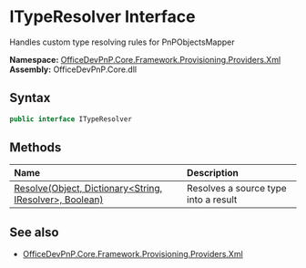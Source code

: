 # ITypeResolver Interface  
 Handles custom type resolving rules for PnPObjectsMapper   

**Namespace:** [OfficeDevPnP.Core.Framework.Provisioning.Providers.Xml](OfficeDevPnP.Core.Framework.Provisioning.Providers.Xml.md)  
**Assembly:** OfficeDevPnP.Core.dll  
## Syntax
```C#
public interface ITypeResolver
```
## Methods
|**Name**|**Description**|
|:-----|:-----|
| [Resolve(Object, Dictionary<String, IResolver>, Boolean)](OfficeDevPnP.Core.Framework.Provisioning.Providers.Xml.ITypeResolver.6cebf9bc.md) | Resolves a source type into a result
## See also
- [OfficeDevPnP.Core.Framework.Provisioning.Providers.Xml](OfficeDevPnP.Core.Framework.Provisioning.Providers.Xml.md)
